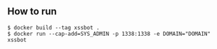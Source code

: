 ## How to run
```
$ docker build --tag xssbot .
$ docker run --cap-add=SYS_ADMIN -p 1338:1338 -e DOMAIN="DOMAIN" xssbot
```